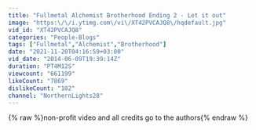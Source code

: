 ```yaml
---
title: "Fullmetal Alchemist Brotherhood Ending 2 - Let it out"
image: "https:\/\/i.ytimg.com\/vi\/XT42PVCAJQ8\/hqdefault.jpg"
vid_id: "XT42PVCAJQ8"
categories: "People-Blogs"
tags: ["Fullmetal","Alchemist","Brotherhood"]
date: "2021-11-20T04:16:59+03:00"
vid_date: "2014-06-09T19:39:14Z"
duration: "PT4M12S"
viewcount: "661199"
likeCount: "7869"
dislikeCount: "102"
channel: "NorthernLights28"
---
```

{% raw %}non-profit video and all credits go to the authors{% endraw %}
